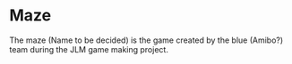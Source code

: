 # Maze
The maze (Name to be decided) is the game created by the blue (Amibo?) team during the JLM game making project.

